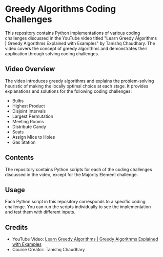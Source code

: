 # Greedy Algorithms Coding Challenges

This repository contains Python implementations of various coding challenges discussed in the YouTube video titled "Learn Greedy Algorithms | Greedy Algorithms Explained with Examples" by Tanishq Chaudhary. The video covers the concept of greedy algorithms and demonstrates their application through solving coding challenges.

## Video Overview

The video introduces greedy algorithms and explains the problem-solving heuristic of making the locally optimal choice at each stage. It provides explanations and solutions for the following coding challenges:

- Bulbs
- Highest Product
- Disjoint Intervals
- Largest Permutation
- Meeting Rooms
- Distribute Candy
- Seats
- Assign Mice to Holes
- Gas Station

## Contents

The repository contains Python scripts for each of the coding challenges discussed in the video, except for the Majority Element challenge.

## Usage

Each Python script in this repository corresponds to a specific coding challenge. You can run the scripts individually to see the implementation and test them with different inputs.

## Credits

- YouTube Video: [Learn Greedy Algorithms | Greedy Algorithms Explained with Examples](https://www.youtube.com/watch?v=bC7o8P_Ste4&t=5652s)
- Course Creator: Tanishq Chaudhary

